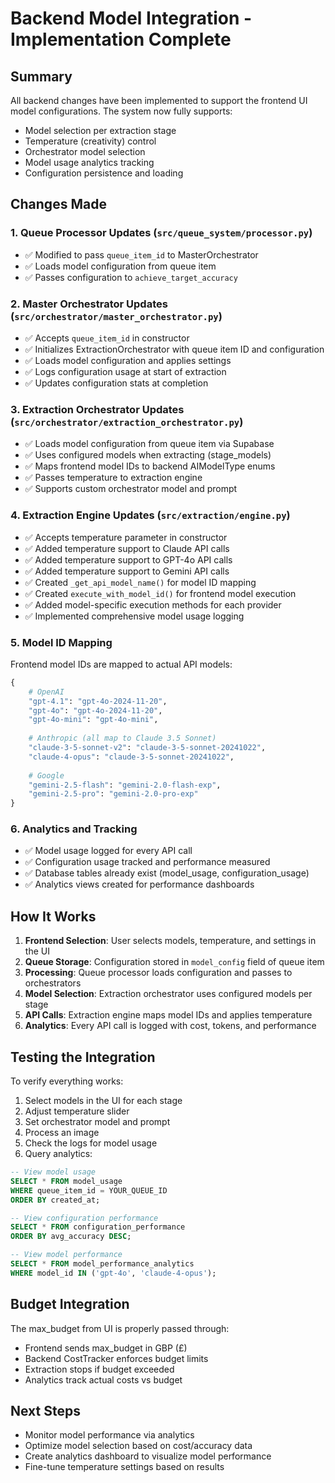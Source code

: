 # Backend Model Integration - Implementation Complete

## Summary
All backend changes have been implemented to support the frontend UI model configurations. The system now fully supports:
- Model selection per extraction stage
- Temperature (creativity) control  
- Orchestrator model selection
- Model usage analytics tracking
- Configuration persistence and loading

## Changes Made

### 1. Queue Processor Updates (`src/queue_system/processor.py`)
- ✅ Modified to pass `queue_item_id` to MasterOrchestrator
- ✅ Loads model configuration from queue item
- ✅ Passes configuration to `achieve_target_accuracy`

### 2. Master Orchestrator Updates (`src/orchestrator/master_orchestrator.py`)
- ✅ Accepts `queue_item_id` in constructor
- ✅ Initializes ExtractionOrchestrator with queue item ID and configuration
- ✅ Loads model configuration and applies settings
- ✅ Logs configuration usage at start of extraction
- ✅ Updates configuration stats at completion

### 3. Extraction Orchestrator Updates (`src/orchestrator/extraction_orchestrator.py`)
- ✅ Loads model configuration from queue item via Supabase
- ✅ Uses configured models when extracting (stage_models)
- ✅ Maps frontend model IDs to backend AIModelType enums
- ✅ Passes temperature to extraction engine
- ✅ Supports custom orchestrator model and prompt

### 4. Extraction Engine Updates (`src/extraction/engine.py`)
- ✅ Accepts temperature parameter in constructor
- ✅ Added temperature support to Claude API calls
- ✅ Added temperature support to GPT-4o API calls
- ✅ Added temperature support to Gemini API calls
- ✅ Created `_get_api_model_name()` for model ID mapping
- ✅ Created `execute_with_model_id()` for frontend model execution
- ✅ Added model-specific execution methods for each provider
- ✅ Implemented comprehensive model usage logging

### 5. Model ID Mapping
Frontend model IDs are mapped to actual API models:
```python
{
    # OpenAI
    "gpt-4.1": "gpt-4o-2024-11-20",
    "gpt-4o": "gpt-4o-2024-11-20", 
    "gpt-4o-mini": "gpt-4o-mini",
    
    # Anthropic (all map to Claude 3.5 Sonnet)
    "claude-3-5-sonnet-v2": "claude-3-5-sonnet-20241022",
    "claude-4-opus": "claude-3-5-sonnet-20241022",
    
    # Google
    "gemini-2.5-flash": "gemini-2.0-flash-exp",
    "gemini-2.5-pro": "gemini-2.0-pro-exp"
}
```

### 6. Analytics and Tracking
- ✅ Model usage logged for every API call
- ✅ Configuration usage tracked and performance measured
- ✅ Database tables already exist (model_usage, configuration_usage)
- ✅ Analytics views created for performance dashboards

## How It Works

1. **Frontend Selection**: User selects models, temperature, and settings in the UI
2. **Queue Storage**: Configuration stored in `model_config` field of queue item
3. **Processing**: Queue processor loads configuration and passes to orchestrators
4. **Model Selection**: Extraction orchestrator uses configured models per stage
5. **API Calls**: Extraction engine maps model IDs and applies temperature
6. **Analytics**: Every API call is logged with cost, tokens, and performance

## Testing the Integration

To verify everything works:

1. Select models in the UI for each stage
2. Adjust temperature slider
3. Set orchestrator model and prompt
4. Process an image
5. Check the logs for model usage
6. Query analytics:

```sql
-- View model usage
SELECT * FROM model_usage 
WHERE queue_item_id = YOUR_QUEUE_ID
ORDER BY created_at;

-- View configuration performance
SELECT * FROM configuration_performance
ORDER BY avg_accuracy DESC;

-- View model performance
SELECT * FROM model_performance_analytics
WHERE model_id IN ('gpt-4o', 'claude-4-opus');
```

## Budget Integration
The max_budget from UI is properly passed through:
- Frontend sends max_budget in GBP (£)
- Backend CostTracker enforces budget limits
- Extraction stops if budget exceeded
- Analytics track actual costs vs budget

## Next Steps
- Monitor model performance via analytics
- Optimize model selection based on cost/accuracy data
- Create analytics dashboard to visualize model performance
- Fine-tune temperature settings based on results
